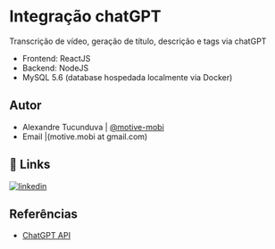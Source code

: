 
# Integração chatGPT

Transcrição de vídeo, geração de título, descrição e tags via chatGPT
 - Frontend: ReactJS
 - Backend: NodeJS
 - MySQL 5.6 (database hospedada localmente via Docker)

## Autor

- Alexandre Tucunduva | [@motive-mobi](https://www.github.com/motive-mobi)
- Email |(motive.mobi at gmail.com)


## 🔗 Links
[![linkedin](https://img.shields.io/badge/linkedin-0A66C2?style=for-the-badge&logo=linkedin&logoColor=white)](https://www.linkedin.com/in/alexandre-tucunduva-671472106/)


## Referências

- [ChatGPT API](https://openai.com/blog/introducing-chatgpt-and-whisper-apis)

